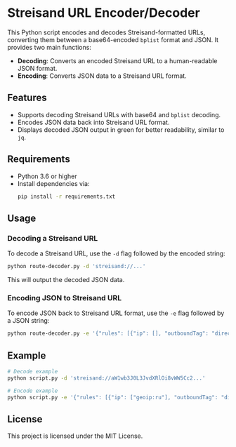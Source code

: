 
# Streisand URL Encoder/Decoder

This Python script encodes and decodes Streisand-formatted URLs, converting them between a base64-encoded `bplist` format and JSON. It provides two main functions:
- **Decoding**: Converts an encoded Streisand URL to a human-readable JSON format.
- **Encoding**: Converts JSON data to a Streisand URL format.

## Features
- Supports decoding Streisand URLs with base64 and `bplist` decoding.
- Encodes JSON data back into Streisand URL format.
- Displays decoded JSON output in green for better readability, similar to `jq`.

## Requirements
- Python 3.6 or higher
- Install dependencies via:
  ```bash
  pip install -r requirements.txt
  ```

## Usage

### Decoding a Streisand URL
To decode a Streisand URL, use the `-d` flag followed by the encoded string:
```bash
python route-decoder.py -d 'streisand://...'
```
This will output the decoded JSON data.

### Encoding JSON to Streisand URL
To encode JSON back to Streisand URL format, use the `-e` flag followed by a JSON string:
```bash
python route-decoder.py -e '{"rules": [{"ip": [], "outboundTag": "direct", ...}]}'
```

## Example
```bash
# Decode example
python script.py -d 'streisand://aW1wb3J0L3JvdXRlOi8vWW5Cc2...'

# Encode example
python script.py -e '{"rules": [{"ip": ["geoip:ru"], "outboundTag": "direct"}], "name": "Routing", "uuid": "B4BC7FBC-0B99-4930-B1EC-7EC2EFD7B117"}'
```


## License
This project is licensed under the MIT License.
